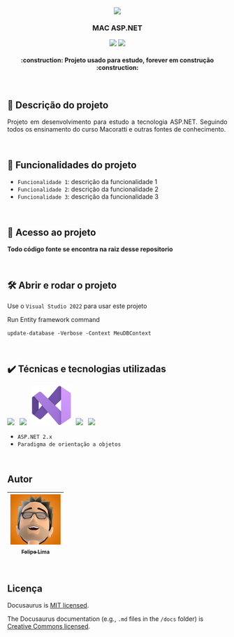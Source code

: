 
<h3 align="center">
  <img src="https://cdn.jsdelivr.net/gh/devicons/devicon/icons/dot-net/dot-net-plain-wordmark.svg" width="190" align="center" ><BR><BR>
  MAC ASP.NET
</h3>
<p align="center">
<img src="https://img.shields.io/badge/STATUS-EM%20DESENVOLVIMENTO-1384c8">
<img src="https://img.shields.io/badge/PROJECT%20VERSION-1.0.0-1384c8">
</p>

<h4 align="center"> 
    :construction:  Projeto usado para estudo, forever em construção  :construction:
</h4>

<BR>

## 📃 Descrição do projeto

<p align="justify">
 Projeto em desenvolvimento para estudo a tecnologia ASP.NET. Seguindo todos os ensinamento do curso Macoratti e outras fontes de conhecimento.
</p>



<BR>

## :hammer: Funcionalidades do projeto

- `Funcionalidade 1`: descrição da funcionalidade 1
- `Funcionalidade 2`: descrição da funcionalidade 2
- `Funcionalidade 3`: descrição da funcionalidade 3

<BR>

## 📁 Acesso ao projeto

**Todo código fonte se encontra na raiz desse repositorio**


<BR>


## 🛠️ Abrir e rodar o projeto

Use o ``Visual Studio 2022`` para usar este projeto

Run Entity framework command
```
update-database -Verbose -Context MeuDBContext
```

<BR>

## ✔️ Técnicas e tecnologias utilizadas
<p align="justify">
<img width="90" src="https://cdn.jsdelivr.net/gh/devicons/devicon/icons/csharp/csharp-original.svg">
&nbsp;&nbsp;<img width="90" src="https://cdn.jsdelivr.net/gh/devicons/devicon/icons/git/git-original.svg">
&nbsp;&nbsp;<img width="90"  src="https://raw.githubusercontent.com/felip3fl/felip3fl/1a6a66b6a143aab342cf2df18f56d8c1c7e6c8fb/Material/Icon/visual-studio.svg">
&nbsp;&nbsp;<img width="90" src="https://cdn.jsdelivr.net/gh/devicons/devicon/icons/vscode/vscode-original.svg">
&nbsp;&nbsp;<img width="90"  src="https://cdn.jsdelivr.net/gh/devicons/devicon/icons/azure/azure-original.svg">
</p>

- ``ASP.NET 2.x``
- ``Paradigma de orientação a objetos``

<BR>

## Autor

| [<img src="https://github.com/felip3fl/felip3fl/blob/main/Material/Nick/nick1.jpg?raw=true" width=115><br><sub>Felipe Lima</sub>](https://github.com/felip3fl) | 
| :---: 
  
<BR>

## Licença

Docusaurus is [MIT licensed](./LICENSE).

The Docusaurus documentation (e.g., `.md` files in the `/docs` folder) is [Creative Commons licensed](./LICENSE-docs).

